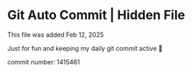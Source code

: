 # Git Auto Commit | Hidden File

This file was added Feb 12, 2025

Just for fun and keeping my daily git commit active 🤪

commit number: 1415461
